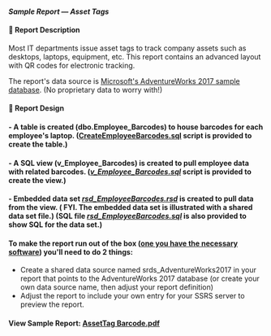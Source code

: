#### <em>Sample Report — Asset Tags</em>
#### 👋 Report Description

Most IT departments issue asset tags to track company assets such as desktops, laptops, equipment, etc. This report contains an advanced layout with QR codes for     electronic    tracking.

The report's data source is <a href="https://github.com/Microsoft/sql-server-samples/releases/tag/adventureworks">Microsoft's AdventureWorks 2017 sample database</a>. (No         proprietary data to worry with!)
      
#### 👋 Report Design
#### - A table is created (dbo.Employee_Barcodes) to house barcodes for each employee's laptop. (<a href="/AssetTags/CreateEmployeeBarcodes.sql">CreateEmployeeBarcodes.sql</a>  script is provided to create the table.) 
#### - A SQL view (v_Employee_Barcodes) is created to pull employee data with related barcodes. (<a href="/AssetTags/v_Employee_Barcodes.sql"><em>v_Employee_Barcodes.sql</em></a> script is provided to create the view.)
#### - Embedded data set <a href="/AssetTags/rsd_EmployeeBarcodes.rsd"><em>rsd_EmployeeBarcodes.rsd</em></a> is created to pull data from the view. ( FYI. The embedded data set is illustrated with a shared data set file.) (SQL file <a href="/AssetTags/rsd_EmployeeBarcodes.sql"><em>rsd_EmployeeBarcodes.sql</em></a> is also provided to show SQL for the data set.)
#### To make the report run out of the box (<a href="https://github.com/curtild/SSRS-Projects#to-follow-along-with-these-samples-youll-need">one you have the necessary software</a>) you'll need to do 2 things: 
 - Create a shared data source named srds_AdventureWorks2017 in your report that points to the AdventureWorks 2017 database (or create your own data source name, then adjust your report definition) 
 -  Adjust the report to include your own entry for your SSRS server to preview the report. 

#### View Sample Report: <a href="/AssetTags/AssetTag%20Barcode.pdf" height=750 width=550/>AssetTag Barcode.pdf</a>
